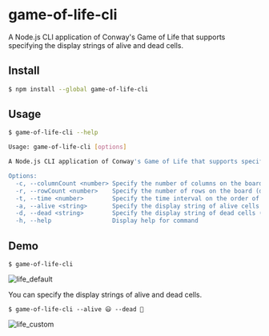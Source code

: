 # game-of-life-cli

A Node.js CLI application of Conway's Game of Life that supports specifying the display strings of alive and dead cells.

## Install

```bash
$ npm install --global game-of-life-cli
```

## Usage

```bash
$ game-of-life-cli --help

Usage: game-of-life-cli [options]

A Node.js CLI application of Conway's Game of Life that supports specifying the display strings of alive and dead cells.

Options:
  -c, --columnCount <number> Specify the number of columns on the board (default: 15)
  -r, --rowCount <number>    Specify the number of rows on the board (default: 15)
  -t, --time <number>        Specify the time interval on the order of milliseconds to step to the next generation (default: 500)
  -a, --alive <string>       Specify the display string of alive cells (default: '■')
  -d, --dead <string>        Specify the display string of dead cells (default: '□')
  -h, --help                 Display help for command
```

## Demo

`$ game-of-life-cli`

![life_default](https://user-images.githubusercontent.com/15713392/137268572-e8ba069b-3cf5-4ad0-a466-1397bb338857.gif)


You can specify the display strings of alive and dead cells.

`$ game-of-life-cli --alive 😃 --dead 👻`

![life_custom](https://user-images.githubusercontent.com/15713392/137269341-17ab8b97-5041-4e2f-a9a0-deef270138a1.gif)
